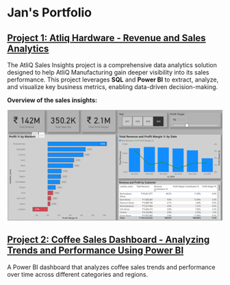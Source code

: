 <!DOCTYPE html>
<html lang="en">
<head>
  <meta charset="UTF-8">
  <meta name="viewport" content="width=device-width, initial-scale=1.0">
  <title>Jan's Portfolio</title>
</head>
<body>

  <h1>Jan's Portfolio</h1>

  <h2>
    <a href="https://github.com/jan-codex/Revenue-Insights-using-Power-BI-and-SQL" target="_blank">
      Project 1: Atliq Hardware - Revenue and Sales Analytics
    </a>
  </h2>
  <p>
    The AtliQ Sales Insights project is a comprehensive data analytics solution designed to help AtliQ Manufacturing gain deeper visibility into its sales performance.
    This project leverages <strong>SQL</strong> and <strong>Power BI</strong> to extract, analyze, and visualize key business metrics, enabling data-driven decision-making.
  </p>
  <p><strong>Overview of the sales insights:</strong></p>
  <img src="https://raw.githubusercontent.com/jan-codex/Jan-s_portfolio/main/images/Screenshot%202025-02-18%20135624.png" alt="Overview of the sales insights" style="max-width:100%; height:auto;">

  <h2>
    <a href="https://github.com/jan-codex/Coffee-Sales-Insights" target="_blank">
      Project 2: Coffee Sales Dashboard - Analyzing Trends and Performance Using Power BI
    </a>
  </h2>
  <p>
    A Power BI dashboard that analyzes coffee sales trends and performance over time across different categories and regions.
  </p>

</body>
</html>
